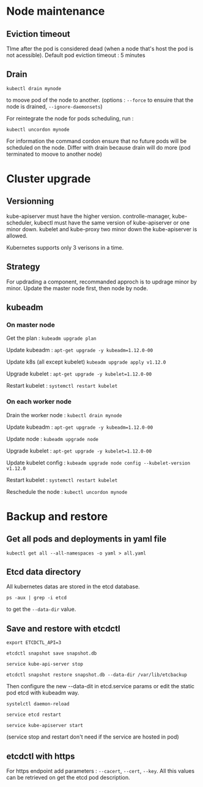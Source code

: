# Node maintenance

## Eviction timeout

TIme after the pod is considered dead (when a node that's host the pod is not acessible).
Default pod eviction timeout : 5 minutes

## Drain

`kubectl drain mynode`

to moove pod of the node to another. (options : `--force` to ensuire that the node is drained, `--ignore-daemonsets`)

For reintegrate the node for pods scheduling, run :

`kubectl uncordon mynode`

For information the command cordon ensure that no future pods will be scheduled on the node. Differ with drain because drain will do more (pod terminated to moove to another node)

# Cluster upgrade

## Versionning

kube-apiserver must have the higher version.
controlle-manager, kube-scheduler, kubectl must have the same version of kube-apiserver or one minor down.
kubelet and kube-proxy two minor down the kube-apiserver is allowed.

Kubernetes supports only 3 verisons in a time.

## Strategy

For updrading a component, recommanded approch is to updrage minor by minor.
Update the master node first, then node by node.

## kubeadm

### On master node

Get the plan :  `kubeadm upgrade plan` 

Update kubeadm : `apt-get upgrade -y kubeadm=1.12.0-00`

Update k8s (all except kubelet) `kubeadm upgrade apply v1.12.0`

Upgrade kubelet : `apt-get upgrade -y kubelet=1.12.0-00`

Restart kubelet : `systemctl restart kubelet`

### On each worker node

Drain the worker node :  `kubectl drain mynode`

Update kubeadm : `apt-get upgrade -y kubeadm=1.12.0-00`

Update node : `kubeadm upgrade node`

Upgrade kubelet : `apt-get upgrade -y kubelet=1.12.0-00`

Update kubelet config :  `kubeadm upgrade node config --kubelet-version v1.12.0`

Restart kubelet : `systemctl restart kubelet`

Reschedule the node :  `kubectl uncordon mynode`

# Backup and restore

## Get all pods and deployments in yaml file

`kubectl get all --all-namespaces -o yaml > all.yaml`

## Etcd data directory

All kubernetes datas are stored in the etcd database. 

`ps -aux | grep -i etcd`

to get the `--data-dir` value.

## Save and restore with etcdctl

`export ETCDCTL_API=3`

`etcdctl snapshot save snapshot.db`

`service kube-api-server stop`

`etcdctl snapshot restore snapshot.db --data-dir /var/lib/etcbackup`

Then configure the new --data-dit in etcd.service params or edit the static pod etcd with kubeadm way.

`systelctl daemon-reload`

`service etcd restart`

`service kube-apiserver start`

(service stop and restart don't need if the service are hosted in pod)

## etcdctl with https

For https endpoint add parameters : `--cacert`, `--cert`, `--key`.
All this values can be retrieved on get the etcd pod description.       
